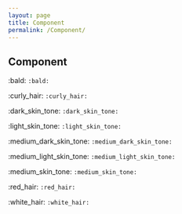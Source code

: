 ```yaml
---
layout: page
title: Component
permalink: /Component/
---
```

## Component
:bald: 
`:bald:` 


:curly_hair: 
`:curly_hair:` 


:dark_skin_tone: 
`:dark_skin_tone:` 


:light_skin_tone: 
`:light_skin_tone:` 


:medium_dark_skin_tone: 
`:medium_dark_skin_tone:` 


:medium_light_skin_tone: 
`:medium_light_skin_tone:` 


:medium_skin_tone: 
`:medium_skin_tone:` 


:red_hair: 
`:red_hair:` 


:white_hair: 
`:white_hair:` 

